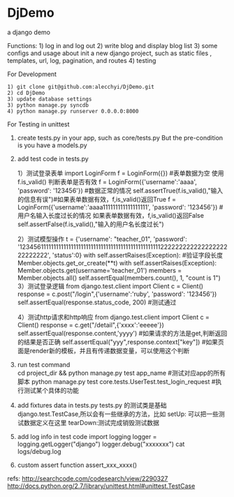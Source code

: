 DjDemo
======

a django demo

Functions:
	1) log in and log out
	2) write blog and display blog list
	3) some configs and usage about init a new django project, such as static files , templates,
		 url, log, pagination, and routes
	4) testing 

For Development

	1) git clone git@github.com:alecchyi/DjDemo.git
	2) cd DjDemo 
	3) update database settings
	3) python manage.py syncdb
	4) python manage.py runserver 0.0.0.0:8000
	
For Testing in unittest

1. create tests.py in your app, such as core/tests.py
But the pre-condition is you have a models.py

2. add test code in tests.py
   
   1）测试登录表单
	   import LoginForm
	   f = LoginForm({}) #表单数据为空
	   使用f.is_valid() 判断表单是否有效
	   f = LoginForm({'username':'aaaa', 'password': '123456'})  #数据正常的情况
	   self.assertTrue(f.is_valid(),"输入的信息有误")#如果表单数据有效，f,is_valid()返回True
	   f = LoginForm({'username':'aaaa111111111111111111', 'password': '123456'})  #用户名输入长度过长的情况
	   如果表单数据有效，f,is_valid()返回False
	   self.assertFalse(f.is_valid(),"输入的用户名长度过长")
   
   2）测试模型操作
	   t = {'username': "teacher_01", 'password': '12345611111111111111111111111111111111111111111111111122222222222222222222222222', 'status':0}
	        with self.assertRaises(Exception):   #验证字段长度
	            Member.objects.get_or_create(**t)
	        with self.assertRaises(Exception):
            	Member.objects.get(username='teacher_01')
        	members = Member.objects.all()
        	self.assertEqual(members.count(), 1, "count is 1")
   3）测试登录逻辑
	   from django.test.client import Client
	   c = Client()
	   response = c.post("/login",{'username':'ruby', 'password': '123456'})
	   self.assertEqual(response.status_code, 200)  #测试通过
   
   4）测试http请求和http响应
	    from django.test.client import Client
	   c = Client()
	   response = c.get("/detail",{'xxxx':'eeeee'})
	   self.assertEqual(response.content,'yyyy') #如果请求的方法是get,判断返回的结果是否正确
	   self.assertEqual("yyy",response.context["key"]) #如果页面是render新的模板，并且有传递数据变量，可以使用这个判断
   
   
3. run test command  
	cd project_dir && python manage.py test app_name   #测试对应app的所有脚本
	python manage.py test core.tests.UserTest.test_login_request #执行测试某个具体的功能
	
4. add fixtures data in tests.py
    tests.py 的测试类是基础django.test.TestCase,所以会有一些继承的方法，比如
    setUp: 可以把一些测试数据定义在这里
    tearDown:测试完成销毁测试数据
    
5. add log info in test code
	import logging
	logger = logging.getLogger("django")
	logger.debug("xxxxxxx")
	cat logs/debug.log
	
6. custom assert function
    assert_xxx_xxxx()
	
	
refs:
	http://searchcode.com/codesearch/view/2290327
	http://docs.python.org/2.7/library/unittest.html#unittest.TestCase
   
   

